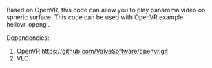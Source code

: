 Based on OpenVR, this code can allow you to play panaroma video on spheric surface. 
This code can be used with OpenVR example hellovr_opengl.

Dependencies:
1. OpenVR https://github.com/ValveSoftware/openvr.git
2. VLC
